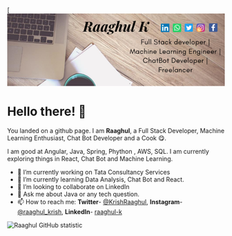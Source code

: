 [![MastHead](https://raw.githubusercontent.com/Raaghul29/Raaghul29/master/banner.png)

# Hello there! 👋

You landed on a github page. I am **Raaghul**, a Full Stack Developer, Machine Learning Enthusiast, Chat Bot Developer and a Cook :yum:.

I am good at Angular, Java, Spring, Phython , AWS, SQL. I am currently exploring things in React, Chat Bot and Machine Learning.

- 🔭 I’m currently working on Tata Consultancy Services
- 🌱 I’m currently learning Data Analysis, Chat Bot and React.
- 👯 I’m looking to collaborate on LinkedIn
- 💬 Ask me about Java or any tech question.
- 📫 How to reach me: **Twitter**- [@KrishRaaghul](https://twitter.com/krishRaaghul), **Instagram**-[@raaghul_krish](https://instagram.com/raaghul_krish), **LinkedIn**- [raaghul-k](https://www.linkedin.com/in/raaghul-k/)

![Raaghul GitHub statistic](https://github-readme-stats.vercel.app/api?username=Raaghul29&show_icons=true)


